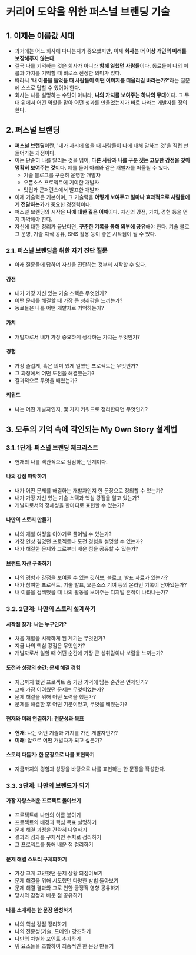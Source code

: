 # 커리어 도약을 위한 퍼스널 브랜딩 기술

## 1. 이제는 이름값 시대

- 과거에는 어느 회사에 다니는지가 중요했지만, 이제 **회사는 더 이상 개인의 미래를 보장해주지 않는다**.
- 결국 나를 기억하는 것은 회사가 아니라 **함께 일했던 사람들**이다. 동료들이 나의 이름과 가치를 기억할 때 비로소 진정한 의미가 있다.
- 따라서 '**내 이름을 들었을 때 사람들이 어떤 이미지를 떠올리길 바라는가?**'라는 질문에 스스로 답할 수 있어야 한다.
- 회사는 나를 설명하는 수단이 아니라, **나의 가치를 보여주는 하나의 무대**이다. 그 무대 위에서 어떤 역할을 맡아 어떤 성과를 만들었는지가 바로 나라는 개발자를 정의한다.

## 2. 퍼스널 브랜딩

- **퍼스널 브랜딩**이란, '내가 자리에 없을 때 사람들이 나에 대해 말하는 것'을 직접 만들어가는 과정이다.
- 이는 단순히 나를 알리는 것을 넘어, **다른 사람과 나를 구분 짓는 고유한 강점을 찾아 명확히 보여주는 것**이다. 예를 들어 아래와 같은 개발자를 떠올릴 수 있다.
  - 기술 블로그를 꾸준히 운영한 개발자
  - 오픈소스 프로젝트에 기여한 개발자
  - 밋업과 콘퍼런스에서 발표한 개발자
- 이제 기술력은 기본이며, 그 기술력을 **어떻게 보여주고 얼마나 효과적으로 사람들에게 전달하는가**가 중요한 경쟁력이다.
- 퍼스널 브랜딩의 시작은 **나에 대한 깊은 이해**이다. 자신의 강점, 가치, 경험 등을 먼저 파악해야 한다.
- 자신에 대한 정리가 끝났다면, **꾸준한 기록을 통해 외부에 공유**해야 한다. 기술 블로그 운영, 기술 지식 공유, SNS 활용 등이 좋은 시작점이 될 수 있다.

### 2.1. 퍼스널 브랜딩을 위한 자기 진단 질문

- 아래 질문들에 답하며 자신을 진단하는 것부터 시작할 수 있다.

#### 강점

- 내가 가장 자신 있는 기술 스택은 무엇인가?
- 어떤 문제를 해결할 때 가장 큰 성취감을 느끼는가?
- 동료들은 나를 어떤 개발자로 기억하는가?

#### 가치

- 개발자로서 내가 가장 중요하게 생각하는 가치는 무엇인가?

#### 경험

- 가장 즐겁게, 혹은 의미 있게 일했던 프로젝트는 무엇인가?
- 그 과정에서 어떤 도전을 해결했는가?
- 결과적으로 무엇을 배웠는가?

#### 키워드

- 나는 어떤 개발자인지, 몇 가지 키워드로 정리한다면 무엇인가?

## 3. 모두의 기억 속에 각인되는 My Own Story 설계법

### 3.1. 1단계: 퍼스널 브랜딩 체크리스트

- 현재의 나를 객관적으로 점검하는 단계이다.

#### 나의 강점 파악하기

- 내가 어떤 문제를 해결하는 개발자인지 한 문장으로 정의할 수 있는가?
- 내가 가장 자신 있는 기술 스택과 핵심 강점을 알고 있는가?
- 개발자로서의 정체성을 한마디로 표현할 수 있는가?

#### 나만의 스토리 만들기

- 나의 개발 여정을 이야기로 풀어낼 수 있는가?
- 가장 인상 깊었던 프로젝트나 도전 경험을 설명할 수 있는가?
- 내가 해결한 문제와 그로부터 배운 점을 공유할 수 있는가?

#### 브랜드 자산 구축하기

- 나의 경험과 강점을 보여줄 수 있는 깃허브, 블로그, 발표 자료가 있는가?
- 내가 참여한 프로젝트, 기술 발표, 오픈소스 기여 등의 온라인 기록이 남아있는가?
- 내 이름을 검색했을 때 나의 활동을 보여주는 디지털 흔적이 나타나는가?

### 3.2. 2단계: 나만의 스토리 설계하기

#### 시작점 찾기: 나는 누구인가?

- 처음 개발을 시작하게 된 계기는 무엇인가?
- 지금 나의 핵심 강점은 무엇인가?
- 개발자로서 일할 때 어떤 순간에 가장 큰 성취감이나 보람을 느끼는가?

#### 도전과 성장의 순간: 문제 해결 경험

- 지금까지 했던 프로젝트 중 가장 기억에 남는 순간은 언제인가?
- 그때 가장 어려웠던 문제는 무엇이었는가?
- 문제 해결을 위해 어떤 노력을 했는가?
- 문제를 해결한 후 어떤 기분이었고, 무엇을 배웠는가?

#### 현재와 미래 연결하기: 전문성과 목표

- **현재**: 나는 어떤 기술과 가치를 가진 개발자인가?
- **미래**: 앞으로 어떤 개발자가 되고 싶은가?

#### 스토리 다듬기: 한 문장으로 나를 표현하기

- 지금까지의 경험과 성장을 바탕으로 나를 표현하는 한 문장을 작성한다.

### 3.3. 3단계: 나만의 브랜드가 되기

#### 가장 자랑스러운 프로젝트 돌아보기

- 프로젝트에 나만의 이름 붙이기
- 프로젝트의 배경과 핵심 목표 설명하기
- 문제 해결 과정을 간략히 나열하기
- 결과와 성과를 구체적인 수치로 정리하기
- 그 프로젝트를 통해 배운 점 정리하기

#### 문제 해결 스토리 구체화하기

- 가장 크게 고민했던 문제 상황 되짚어보기
- 문제 해결을 위해 시도했던 다양한 방법 돌아보기
- 문제 해결 결과와 그로 인한 긍정적 영향 공유하기
- 당시의 감정과 배운 점 공유하기

#### 나를 소개하는 한 문장 완성하기

- 나의 핵심 강점 정리하기
- 나의 전문성(기술, 도메인) 강조하기
- 나만의 차별화 포인트 추가하기
- 위 요소들을 조합하여 최종적인 한 문장 만들기
